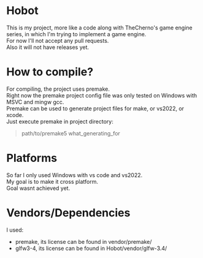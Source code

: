 # Hobot
This is my project, more like a code along with TheCherno's game engine series, in which I'm trying to implement a game engine.  
For now I'll not accept any pull requests.  
Also it will not have releases yet.

# How to compile?
For compiling, the project uses premake.  
Right now the premake project config file was only tested on Windows with MSVC and mingw gcc.  
Premake can be used to generate project files for make, or vs2022, or xcode.  
Just execute premake in project directory:  
> path/to/premake5 what_generating_for  

# Platforms
So far I only used Windows with vs code and vs2022.  
My goal is to make it cross platform.  
Goal wasnt achieved yet.

# Vendors/Dependencies
I used:
* premake, its license can be found in vendor/premake/  
* glfw3-4, its license can be found in Hobot/vendor/glfw-3.4/    
